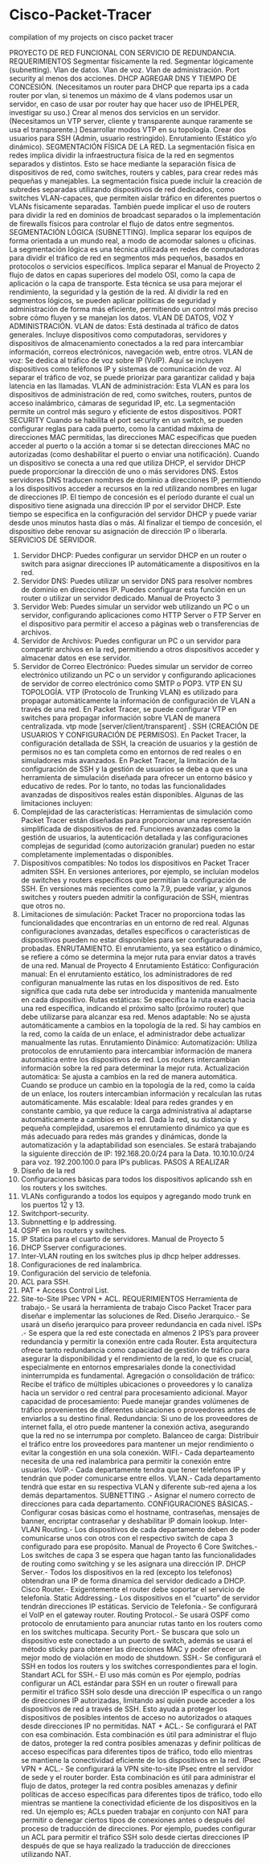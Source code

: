 # Cisco-Packet-Tracer
compilation of my projects on cisco packet tracer

PROYECTO DE RED FUNCIONAL CON SERVICIO DE REDUNDANCIA.
REQUERIMIENTOS
Segmentar físicamente la red.
Segmentar lógicamente (subnetting).
Vlan de datos.
Vlan de voz.
Vlan de administración.
Port security al menos dos acciones.
DHCP AGREGAR DNS Y TIEMPO DE CONCESIÓN.
(Necesitamos un router para DHCP que reparta ips a cada router por vlan, si tenemos un
máximo de 4 vlans podemos usar un servidor, en caso de usar por router hay que hacer uso de
IPHELPER, investigar su uso.)
Crear al menos dos servicios en un servidor.
(Necesitamos un VTP server, cliente y transparente aunque raramente se usa el transparente.)
Desarrollar modos VTP en su topología.
Crear dos usuarios para SSH (Admin, usuario restringido).
Enrutamiento (Estático y/o dinámico).
SEGMENTACIÓN FÍSICA DE LA RED.
La segmentación física en redes implica dividir la infraestructura física de la red en segmentos
separados y distintos. Esto se hace mediante la separación física de dispositivos de red, como
switches, routers y cables, para crear redes más pequeñas y manejables.
La segmentación física puede incluir la creación de subredes separadas utilizando dispositivos de
red dedicados, como switches VLAN-capaces, que permiten aislar tráfico en diferentes puertos o
VLANs físicamente separadas. También puede implicar el uso de routers para dividir la red en
dominios de broadcast separados o la implementación de firewalls físicos para controlar el flujo de
datos entre segmentos.
SEGMENTACIÓN LÓGICA (SUBNETTING).
Implica separar los equipos de forma orientada a un mundo real, a modo de acomodar salones u
oficinas.
La segmentación lógica es una técnica utilizada en redes de computadoras para dividir el tráfico de
red en segmentos más pequeños, basados en protocolos o servicios específicos. Implica separar el
Manual de Proyecto 2
flujo de datos en capas superiores del modelo OSI, como la capa de aplicación o la capa de
transporte.
Esta técnica se usa para mejorar el rendimiento, la seguridad y la gestión de la red. Al dividir la red
en segmentos lógicos, se pueden aplicar políticas de seguridad y administración de forma más
eficiente, permitiendo un control más preciso sobre cómo fluyen y se manejan los datos.
VLAN DE DATOS, VOZ Y ADMINISTRACIÓN.
VLAN de datos: Está destinada al tráfico de datos generales. Incluye dispositivos como
computadoras, servidores y dispositivos de almacenamiento conectados a la red para
intercambiar información, correos electrónicos, navegación web, entre otros.
VLAN de voz: Se dedica al tráfico de voz sobre IP (VoIP). Aquí se incluyen dispositivos como
teléfonos IP y sistemas de comunicación de voz. Al separar el tráfico de voz, se puede priorizar
para garantizar calidad y baja latencia en las llamadas.
VLAN de administración: Esta VLAN es para los dispositivos de administración de red, como
switches, routers, puntos de acceso inalámbrico, cámaras de seguridad IP, etc. La segmentación
permite un control más seguro y eficiente de estos dispositivos.
PORT SECURITY
Cuando se habilita el port security en un switch, se pueden configurar reglas para cada puerto, como
la cantidad máxima de direcciones MAC permitidas, las direcciones MAC específicas que pueden
acceder al puerto o la acción a tomar si se detectan direcciones MAC no autorizadas (como
deshabilitar el puerto o enviar una notificación).
Cuando un dispositivo se conecta a una red que utiliza DHCP, el servidor DHCP puede proporcionar
la dirección de uno o más servidores DNS. Estos servidores DNS traducen nombres de dominio a
direcciones IP, permitiendo a los dispositivos acceder a recursos en la red utilizando nombres en
lugar de direcciones IP.
El tiempo de concesión es el período durante el cual un dispositivo tiene asignada una dirección IP
por el servidor DHCP. Este tiempo se especifica en la configuración del servidor DHCP y puede variar
desde unos minutos hasta días o más. Al finalizar el tiempo de concesión, el dispositivo debe renovar
su asignación de dirección IP o liberarla.
SERVICIOS DE SERVIDOR.
1. Servidor DHCP: Puedes configurar un servidor DHCP en un router o switch para asignar
direcciones IP automáticamente a dispositivos en la red.
2. Servidor DNS: Puedes utilizar un servidor DNS para resolver nombres de dominio en
direcciones IP. Puedes configurar esta función en un router o utilizar un servidor dedicado.
Manual de Proyecto 3
3. Servidor Web: Puedes simular un servidor web utilizando un PC o un servidor, configurando
aplicaciones como HTTP Server o FTP Server en el dispositivo para permitir el acceso a páginas
web o transferencias de archivos.
4. Servidor de Archivos: Puedes configurar un PC o un servidor para compartir archivos en la red,
permitiendo a otros dispositivos acceder y almacenar datos en ese servidor.
5. Servidor de Correo Electrónico: Puedes simular un servidor de correo electrónico utilizando un
PC o un servidor y configurando aplicaciones de servidor de correo electrónico como SMTP o
POP3.
VTP EN SU TOPOLOGÍA.
VTP (Protocolo de Trunking VLAN) es utilizado para propagar automáticamente la información de
configuración de VLAN a través de una red. En Packet Tracer, se puede configurar VTP en switches
para propagar información sobre VLAN de manera centralizada.
vtp mode [server/client/transparent] .
SSH (CREACIÓN DE USUARIOS Y CONFIGURACIÓN DE PERMISOS).
En Packet Tracer, la configuración detallada de SSH, la creación de usuarios y la gestión de
permisos no es tan completa como en entornos de red reales o en simuladores más avanzados.
En Packet Tracer, la limitación de la configuración de SSH y la gestión de usuarios se debe a que es
una herramienta de simulación diseñada para ofrecer un entorno básico y educativo de redes. Por lo
tanto, no todas las funcionalidades avanzadas de dispositivos reales están disponibles. Algunas de
las limitaciones incluyen:
1. Complejidad de las características: Herramientas de simulación como Packet Tracer están
diseñadas para proporcionar una representación simplificada de dispositivos de red. Funciones
avanzadas como la gestión de usuarios, la autenticación detallada y las configuraciones
complejas de seguridad (como autorización granular) pueden no estar completamente
implementadas o disponibles.
2. Dispositivos compatibles: No todos los dispositivos en Packet Tracer admiten SSH. En
versiones anteriores, por ejemplo, se incluían modelos de switches y routers específicos que
permitían la configuración de SSH. En versiones más recientes como la 7.9, puede variar, y
algunos switches y routers pueden admitir la configuración de SSH, mientras que otros no.
3. Limitaciones de simulación: Packet Tracer no proporciona todas las funcionalidades que
encontrarías en un entorno de red real. Algunas configuraciones avanzadas, detalles específicos
o características de dispositivos pueden no estar disponibles para ser configuradas o probadas.
ENRUTAMIENTO.
El enrutamiento, ya sea estático o dinámico, se refiere a cómo se determina la mejor ruta para enviar
datos a través de una red. 
Manual de Proyecto 4
Enrutamiento Estático:
Configuración manual: En el enrutamiento estático, los administradores de red configuran
manualmente las rutas en los dispositivos de red. Esto significa que cada ruta debe ser
introducida y mantenida manualmente en cada dispositivo.
Rutas estáticas: Se especifica la ruta exacta hacia una red específica, indicando el próximo
salto (próximo router) que debe utilizarse para alcanzar esa red.
Menos adaptable: No se ajusta automáticamente a cambios en la topología de la red. Si hay
cambios en la red, como la caída de un enlace, el administrador debe actualizar manualmente
las rutas.
Enrutamiento Dinámico:
Automatización: Utiliza protocolos de enrutamiento para intercambiar información de manera
automática entre los dispositivos de red. Los routers intercambian información sobre la red para
determinar la mejor ruta.
Actualización automática: Se ajusta a cambios en la red de manera automática. Cuando se
produce un cambio en la topología de la red, como la caída de un enlace, los routers
intercambian información y recalculan las rutas automáticamente.
Más escalable: Ideal para redes grandes y en constante cambio, ya que reduce la carga
administrativa al adaptarse automáticamente a cambios en la red.
Dada la red, su distancia y pequeña complejidad, usaremos el enrutamiento dinámico ya que es más
adecuado para redes más grandes y dinámicas, donde la automatización y la adaptabilidad son
esenciales.
Se estará trabajando la siguiente dirección de IP:
192.168.20.0/24 para la Data.
10.10.10.0/24 para voz.
192.200.100.0 para IP’s publicas.
PASOS A REALIZAR
1. Diseño de la red
2. Configuraciones básicas para todos los dispositivos aplicando ssh en los routers y los switches.
3. VLANs configurando a todos los equipos y agregando modo trunk en los puertos 12 y 13.
4. Switchport-security.
5. Subnnetting e Ip addressing.
6. OSPF en los routers y switches.
7. IP Statica para el cuarto de servidores.
Manual de Proyecto 5
8. DHCP Sserver configuraciones.
9. Inter-VLAN routing en los switches plus ip dhcp helper addresses.
10. Configuraciones de red inalambrica.
11. Configuración del servicio de telefonía.
12. ACL para SSH.
13. PAT + Access Control List.
14. Site-to-Site IPsec VPN + ACL.
REQUERIMIENTOS
Herramienta de trabajo.- Se usará la herramienta de trabajo Cisco Packet Tracer para diseñar e
implementar las soluciones de Red.
Diseño Jerarquico.- Se usará un diseño jerarquico para proveer redundancia en cada nivel.
ISPs .- Se espera que la red este conectada en almenos 2 IPS’s para proveer redundancia y
permitir la conexión entre cada Router.
Esta arquitectura ofrece tanto redundancia como capacidad de gestión de tráfico para asegurar
la disponibilidad y el rendimiento de la red, lo que es crucial, especialmente en entornos
empresariales donde la conectividad ininterrumpida es fundamental.
Agregación o consolidación de tráfico: Recibe el tráfico de múltiples ubicaciones o
proveedores y lo canaliza hacia un servidor o red central para procesamiento adicional.
Mayor capacidad de procesamiento: Puede manejar grandes volúmenes de tráfico
provenientes de diferentes ubicaciones o proveedores antes de enviarlos a su destino
final.
Redundancia: Si uno de los proveedores de internet falla, el otro puede mantener la
conexión activa, asegurando que la red no se interrumpa por completo.
Balanceo de carga: Distribuir el tráfico entre los proveedores para mantener un mejor
rendimiento o evitar la congestión en una sola conexión.
WIFI.- Cada departeamento necesita de una red inalambrica para permitir la conexión entre
usuarios.
VoIP.- Cada departamente tendra que tener telefonos IP y tendrán que poder comunicarse entre
ellos.
VLAN.- Cada departamento tendrá que estar en su respectiva VLAN y diferente sub-red ajena a
los demás departamentos.
SUBNETTING .- Asignar el numero correcto de direcciones para cada departamento.
CONFIGURACIONES BÁSICAS.- Configurar cosas básicas como el hostname, contraseñas,
mensajes de banner, encriptar contraseñar y deshabilitar IP domain lookup.
Inter-VLAN Routing.- Los dispositivos de cada departamento deben de poder comunicarse unos
con otros con el respectivo switch de capa 3 configurado para ese propósito.
Manual de Proyecto 6
Core Switches.- Los switches de capa 3 se espera que hagan tanto las funcionalidades de
routing como switching y se les asignara una dirección IP.
DHCP Server.- Todos los dispositivos en la red (excepto los telefonos) obtendran una IP de
forma dinamica del servidor dedicado a DHCP.
Cisco Router.- Exigentemente el router debe soportar el servicio de telefonía.
Static Addressing.- Los dispositivos en el “cuarto” de servidor tendrán direcciones IP estáticas.
Servicio de Telefonía.- Se configurará el VoIP en el gateway router.
Routing Protocol.- Se usará OSPF como protocolo de enrutamiento para anunciar rutas tanto
en los routers como en los switches multicapa.
Security Port.- Se buscara que solo un dispositivo este conectado a un puerto de switch,
además se usará el método sticky para obtener las direcciones MAC y poder ofrecer un mejor
modo de violación en modo de shutdown.
SSH.- Se configurará el SSH en todos los routers y los switches correspondientes para el login.
Standart ACL for SSH.- El uso más común es Por ejemplo, podrías configurar un ACL estándar
para SSH en un router o firewall para permitir el tráfico SSH solo desde una dirección IP
específica o un rango de direcciones IP autorizadas, limitando así quién puede acceder a los
dispositivos de red a través de SSH. Esto ayuda a proteger los dispositivos de posibles intentos
de acceso no autorizados o ataques desde direcciones IP no permitidas.
NAT + ACL.- Se configurará el PAT con esa combinación. Esta combinación es útil para
administrar el flujo de datos, proteger la red contra posibles amenazas y definir políticas de
acceso específicas para diferentes tipos de tráfico, todo ello mientras se mantiene la conectividad
eficiente de los dispositivos en la red.
IPsec VPN + ACL.- Se configurará la VPN site-to-site IPsec entre el servidor de sede y el router
border. Esta combinación es útil para administrar el flujo de datos, proteger la red contra posibles
amenazas y definir políticas de acceso específicas para diferentes tipos de tráfico, todo ello
mientras se mantiene la conectividad eficiente de los dispositivos en la red.
Un ejemplo es; ACLs pueden trabajar en conjunto con NAT para permitir o denegar ciertos tipos
de conexiones antes o después del proceso de traducción de direcciones. Por ejemplo, puedes
configurar un ACL para permitir el tráfico SSH solo desde ciertas direcciones IP después de que
se haya realizado la traducción de direcciones utilizando NAT.
